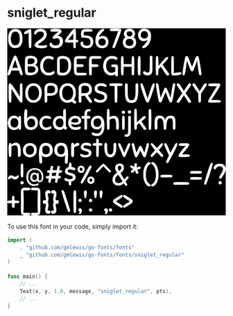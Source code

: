 # sniglet_regular

![sniglet_regular](sniglet_regular.png)

To use this font in your code, simply import it:

```go
import (
	. "github.com/gmlewis/go-fonts/fonts"
	_ "github.com/gmlewis/go-fonts/fonts/sniglet_regular"
)

func main() {
	// ...
	Text(x, y, 1.0, message, "sniglet_regular", pts),
	// ...
}
```
